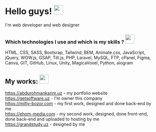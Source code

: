 # Hello guys! <img src="https://media2.giphy.com/media/kCMry3iScFtypKZXWn/giphy.gif?cid=ecf05e47akcvx6q82gc0b74wr3wuiwhm9oqthsrq6nf9sjqw&rid=giphy.gif&ct=s" width="30px">

I'm web developer and web designer

### Which technologies I use and which is my skills ? <img src="https://media2.giphy.com/media/lxu9AaMsBhym7LA8E7/giphy.gif?cid=ecf05e47cj6wlfimvmgx3z1whfaqn6vtc1mk29bvfmd2fq71&rid=giphy.gif&ct=s" width="30px"> 

HTML, CSS, SASS, Bootsrap, Tailwind, BEM, Animate.css, JavaScript, jQuery, WOW.js, GSAP, 
Tilt.js, PHP, Laravel, MySQL, FTP, cPanel, Figma, Canva, GIT, GitHub, Linux, Unity, MagicaVoxel,
Python, aiogram

## My works: <img src="https://media0.giphy.com/media/LQtg8a3nTA4MSjuy3X/giphy.gif?cid=ecf05e47y5mqgecld1ny89fc3igejepy1u522xqgm65amdzq&rid=giphy.gif&ct=s" width="30px">

https://abdurohmankarim.uz - my portfolio website <br> 
https://getsoftware.uz - I'm owner this company <br>
https://milliy-bozor.com - my first work, designed and done back-end by me <br>
https://ehom-media.com - my second work, designed, done front-end, done back-end and uploaded to hosting by me <br>
https://grandstudy.uz - designed by me


